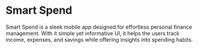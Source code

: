 # Smart Spend
 Smart Spend is a sleek mobile app designed for effortless personal finance management. With it simple yet informative UI, it helps the users track income, expenses, and savings while offering insights into spending habits. 
